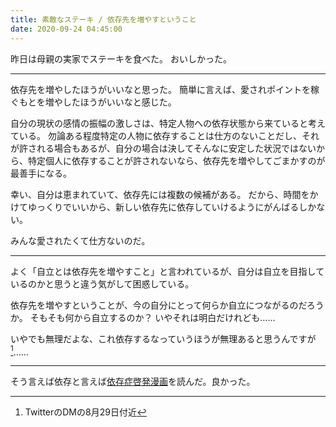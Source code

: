 ```yaml
---
title: 素敵なステーキ / 依存先を増やすということ
date: 2020-09-24 04:45:00
---
```


昨日は母親の実家でステーキを食べた。
おいしかった。

---

依存先を増やしたほうがいいなと思った。
簡単に言えば、愛されポイントを稼ぐもとを増やしたほうがいいなと感じた。

自分の現状の感情の振幅の激しさは、特定人物への依存状態から来ていると考えている。
勿論ある程度特定の人物に依存することは仕方のないことだし、それが許される場合もあるが、自分の場合は決してそんなに安定した状況ではないから、特定個人に依存することが許されないなら、依存先を増やしてごまかすのが最善手になる。

幸い、自分は恵まれていて、依存先には複数の候補がある。
だから、時間をかけてゆっくりでいいから、新しい依存先に依存していけるようにがんばるしかない。

みんな愛されたくて仕方ないのだ。

---

よく「自立とは依存先を増やすこと」と言われているが、自分は自立を目指しているのかと思うと違う気がして困惑している。

依存先を増やすということが、今の自分にとって何らか自立につながるのだろうか。
そもそも何から自立するのか？
いやそれは明白だけれども……

いやでも無理だよな、これ依存するなっていうほうが無理あると思うんですが[^1]……

[^1]: TwitterのDMの8月29日付近

---

そう言えば依存と言えば[依存症啓発漫画](https://www.mhlw.go.jp/izonshou/izonsho_manga_v01.html)を読んだ。良かった。

